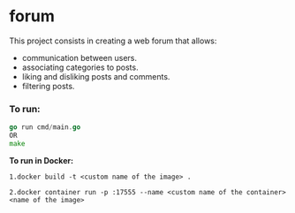 # forum

This project consists in creating a web forum that allows:
* communication between users.
* associating categories to posts.
* liking and disliking posts and comments.
* filtering posts.


### To run:

```go
go run cmd/main.go
OR
make
``` 
**To run in Docker:**

```
1.docker build -t <custom name of the image> .

2.docker container run -p :17555 --name <custom name of the container> <name of the image>
``` 


